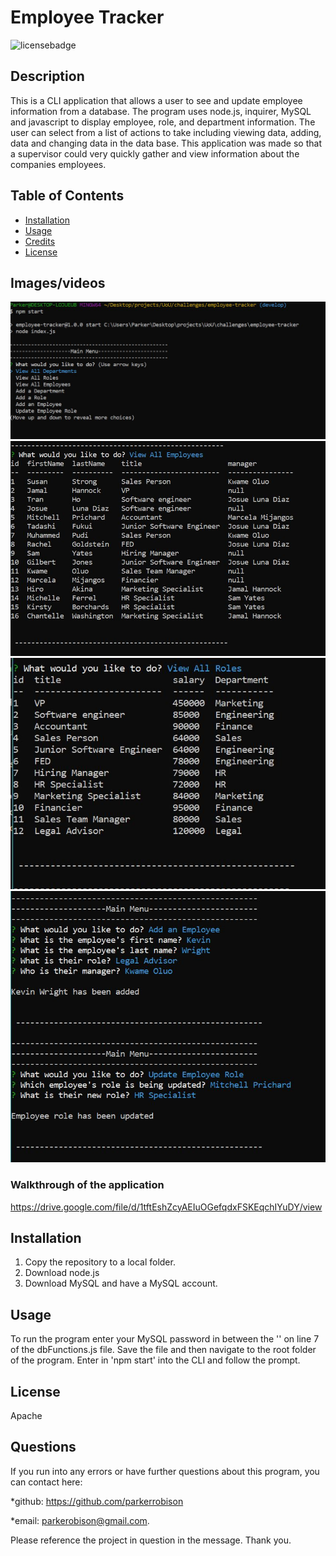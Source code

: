 # Employee Tracker

  ![licensebadge](https://img.shields.io/badge/license-Apache-blue)

  ## Description 
  
  This is a CLI application that allows a user to see and update employee information from a database. The program uses node.js, inquirer, MySQL and javascript to display employee, role, and department information. The user can select from a list of actions to take including viewing data, adding, data and changing data in the data base. This application was made so that a supervisor could very quickly gather and view information about the companies employees.
 
  
  ## Table of Contents
  
  * [Installation](#installation)
  * [Usage](#usage)
  * [Credits](#credits)
  * [License](#license)
  
  ## Images/videos

  ![mainmenu](./assets/images/main-menu.JPG)
  ![mainmenu](./assets/images/employees.JPG)
  ![mainmenu](./assets/images/roles.JPG)
  ![mainmenu](./assets/images/updated-info.JPG)
  
  ### Walkthrough of the application
  https://drive.google.com/file/d/1tftEshZcyAEIuOGefqdxFSKEqchIYuDY/view

  ## Installation
  
  1) Copy the repository to a local folder. 
  2) Download node.js 
  3) Download MySQL and have a MySQL account.
  
  ## Usage 

  To run the program enter your MySQL password in between the '' on line 7 of the dbFunctions.js file. Save the file and then navigate to the root folder of the program. Enter in 'npm start' into the CLI and follow the prompt.
  
   
  ## License

  Apache

  

  ## Questions
  If you run into any errors or have further questions about this program, you can contact here: 
  
  *github: https://github.com/parkerrobison 
  
  *email: parkerobison@gmail.com.
  
  Please reference the project in question in the message. Thank you.

